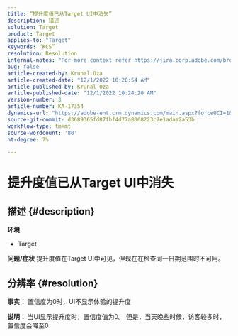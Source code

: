```yaml
---
title: “提升度值已从Target UI中消失”
description: 描述
solution: Target
product: Target
applies-to: "Target"
keywords: “KCS”
resolution: Resolution
internal-notes: "For more context refer https://jira.corp.adobe.com/browse/TGT-41844"
bug: false
article-created-by: Krunal Oza
article-created-date: "12/1/2022 10:20:54 AM"
article-published-by: Krunal Oza
article-published-date: "12/1/2022 10:24:20 AM"
version-number: 3
article-number: KA-17354
dynamics-url: "https://adobe-ent.crm.dynamics.com/main.aspx?forceUCI=1&pagetype=entityrecord&etn=knowledgearticle&id=464e90d5-6171-ed11-9561-6045bd006a22"
source-git-commit: d3689365fd87fbf4d77a8068223c7e1adaa2a53b
workflow-type: tm+mt
source-wordcount: '80'
ht-degree: 7%

---
```


# 提升度值已从Target UI中消失

## 描述 {#description}

<b>环境</b>
- Target



<b>问题/症状</b>
提升度值在Target UI中可见，但现在在检查同一日期范围时不可用。


## 分辨率 {#resolution}




<b>事实：</b> 置信度为0时，UI不显示体验的提升度



<b>说明： </b>当UI显示提升度时，置信度值为0。 但是，当天晚些时候，访客较多时，置信度会降至0
